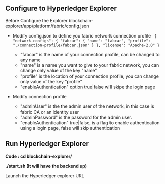 
<!-- (SPDX-License-Identifier: CC-BY-4.0) -->  <!-- Ensure there is a newline before, and after, this line -->

## Configure to Hyperledger Explorer

Before Configure the Explorer blockchain-explorer/app/platform/fabric/config.json

- Modify config.json to define you fabric network connection profile
            ``` {
        "network-configs": {
            "fabcar": {
            "name": "fabcar",
            "profile": "./connection-profile/fabcar.json"
            }
        },
        "license": "Apache-2.0"
        }```


    - "fabcar" is the name of your connection profile, can be changed to any name
	- "name" is a name you want to give to your fabric network, you can change only value of the key "name"
	- "profile" is the location of your connection profile, you can change only value of the key "profile"
    - "enableAuthentication" option true|false will skipe the login page

- Modify connection profile
	- "adminUser" is the the admin user of the network, in this case is fabric CA or an identity user
    - "adminPassword" is the password for the admin user.
	- "enableAuthentication" true|false, is a flag to enable authentication using a login page, false will skip authentication

## Run Hyperledger Explorer

**Code : cd blockchain-explorer/**

**./start.sh (It will have the backend up)**

Launch the Hyperledger explorer URL
